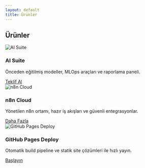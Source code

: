 ```yaml
---
layout: default
title: Ürünler
---
```


<section class="container section">
  <h1 class="section-title">Ürünler</h1>
  <div class="grid-3 cards">
    <article class="card">
      <img src="{{ '/assets/images/product-ai-suite.svg' | relative_url }}" alt="AI Suite">
      <h3>AI Suite</h3>
      <p>Önceden eğitilmiş modeller, MLOps araçları ve raporlama paneli.</p>
      <a class="btn" href="#">Teklif Al</a>
    </article>
    <article class="card">
      <img src="{{ '/assets/images/product-n8n-cloud.svg' | relative_url }}" alt="n8n Cloud">
      <h3>n8n Cloud</h3>
      <p>Yönetilen n8n ortamı, hazır iş akışları ve güvenli entegrasyonlar.</p>
      <a class="btn" href="#">Daha Fazla</a>
    </article>
    <article class="card">
      <img src="{{ '/assets/images/product-gh-pages.svg' | relative_url }}" alt="GitHub Pages Deploy">
      <h3>GitHub Pages Deploy</h3>
      <p>Otomatik build pipeline ve statik site çözümleri ile hızlı yayın.</p>
      <a class="btn" href="#">Başlayın</a>
    </article>
  </div>
</section>
